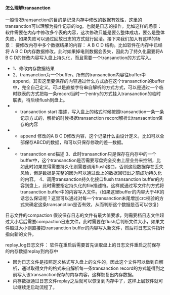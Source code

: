 #### 怎么理解transanction
一般情况transanction的目的是记录内存中修改的数据有效性，这里的transanction可以理解为操作记录的log。也就是日志的操作。比如这样的场景：软件需要在内存中修改多个表的内容，这次修改只能是要么整体成功，要么是整体失败，如果失败可以通过回放日志的方式就行回滚。接下来我们加入有这样的场景：
要修改内存中多个数据结果的内容： A B C D 结构。比如软件在内存中已经将 A B C D内存数据修改。此时如果掉电则数据会丢失，因此为了持久化需要将A B C D的修改内容写入盘上持久化，而且需要一个transanction的方式写入。
- 1、修改内存数据结果
- 2、transanction为一个buffer。所有的transanction内容往buffer中append。其实这里要保存的内容通过什么方式放在这个transanction的buffer中，完全自己定义。可以是直接字符串自解析的方式方式，可以是通过一个临时联表的方式把每一条record当时一个entry的方式挂入transanction的临时联表，待后续flush到盘上。
- - transanction start 描述，写入盘上的格式时候按照transanction一条一条记录方式的，解析的时候根据transanction record解析出transacntion保存的内容
- - append 修改的A B C D修改内容，这个记录什么由设计定义，比如可以全部保存ABCD的数据，和可以只保存修改的差一数据。
- - transanction end描述
3、此时transanction只是保存在内存中的一个buffer中，这个transanction是否需要写盘完全交由上层业务来控制，比如此时如果觉得需要持久化则需要调用flush接口，否则这段数据存在丢失风险，但是数据是完整的因为可以通过盘上的数据回归出之前成功持久化的内容。
4、调用transanction持久化接口flush transanction buffer的内容到盘上，此时需要指定持久化的file描述符。这样就通过写文件的方式将transanction buffer中的内容写入文件。(如果这里buffer的内容大于4K的话怎么保证呢？这里可以通过对每一个transanction末尾增加crc校验的方式来确定这条transanction是否有效，从而判断这个数据是否可以恢复)

日志文件的compaction
假设保存日志的文件有最大值要求，则需要档日志文件超过大小后后需要compaction日志文件。此时需要在flush后判断文件大小，如果文件超过大小则直接把transanction buffer的内容写入新文件，然后将日志文件指针指向新的文件。

replay_log日志文件：
软件在重启后需要首先读取盘上的日志文件重启之前保存的内存数据replay到内存中
- 因为日志文件是按照定义格式写入盘上的文件的，因此这个文件可以做到自解析，通过取得文件的格式来自解析每一条transanction record的方式能得到之前写入该transanction保存的内存内容，这样恢复出内存数据。
- 内存数据通过日志文件replay之后就可以恢复到内存中了，这样上层软件就可以继续走启动流程了。


